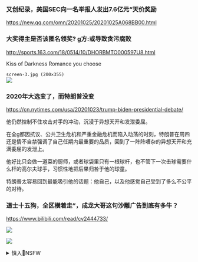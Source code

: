 ### 又创纪录，美国SEC向一名举报人发出7.6亿元“天价奖励
https://new.qq.com/omn/20201025/20201025A068BB00.html

### 大奖得主是否该匿名领奖? g方:或导致贪污腐败
http://sports.163.com/18/0514/10/DHORBMTO000597U8.html

Kiss of Darkness Romance you choose

`screen-3.jpg (200×355)`<br>
![](https://image.winudf.com/v2/image1/Y29tLmdlbml1cy5pbmN1YnVzX3NjcmVlbl8zXzE1NzgyODExOTNfMDU0/screen-3.jpg?h=355&fakeurl=1&type=.jpg)

### 2020年大选变了，而特朗普没变
https://cn.nytimes.com/usa/20201023/trump-biden-presidential-debate/

他仍然控制不住攻击对手的冲动，沉浸于异想天开和发泄委屈。

在全g都因抗议、公共卫生危机和严重金融危机而陷入动荡的时刻，特朗普在周四还是情不自禁强调了自己任期内最重要的品质，回到了一阵阵嘈杂的异想天开和充满委屈的发泄上。

他好比只会做一道菜的厨师，或者球袋里只有一根球杆，也不管下一次击球需要什么杆的高尔夫球手，习惯性地把后果归咎于他的球童。

特朗普太容易回到最能吸引他的话题：他自己，以及他感觉自己受到了多么不公平的对待。

### 道士十五狗，全区横着走”，成龙大哥这句沙雕广告到底有多牛？
https://www.bilibili.com/read/cv2444733/

![](https://i0.hdslb.com/bfs/article/6884bc41c5e03f2422250a5dd5c0eabfc921e74b.jpg)

![](https://i0.hdslb.com/bfs/article/5811ae587ec8cbd511d13217d5133b23572eed80.gif)

<details><summary>慎入🔞NSFW</summary>

Not Safe For Work
![](https://upload.wikimedia.org/wikipedia/commons/thumb/d/d3/Biohazard_Symbol_Specification.png/210px-Biohazard_Symbol_Specification.png)

<details><summary><b>风险自理Use At Your Own Risk🈲</summary>

### 吴洪森：大数据时代将加速极q瓦解
https://2newcenturynet.blogspot.com/2020/10/blog-post_560.html

我们正处在数字利维坦君临的前夜》

作者认为社会将被大数据带入极权统治时代。
1，数字化导致规范失灵与崩解；2，催生反射冲动形成的人格；3，越趋倚赖直觉诠释与标签化判断；4，同温不同层的数字政治社群

他们认为互联网将导致sh分崩离析，

人与人之间的联系将不受地域限制，一个在个人生活圈里难以有知音的人，在互联网世界里却很容易找到同道。

会有负面现象也会有新的积极力量。不管怎样，走向极q是不可能的。

因为大数据时代基本是三个方面的问题：一是收集数据的能力；二是处理数据的能力，也就是对数据分析判断以及推测能力。

前两者目前没有谁有垄断能力，今后也难以有。

因为这两者的变化更新，并不取决于资本实力的雄厚和权力的霸道，而是取决于某个天才的奇思妙想与发现。

如最近有个小子发明了处理大规模经济数据的方法，他制造的数据模型，只要输入问题，几分钟就给出答案，而华尔街分析师则要花半个月才能给出答案，并且还不如这数据模型可靠，因为这数据模型所掌握的数据量远远超过了华尔街分析师。最近华尔街分析师们被这小子发明的数据模型搞得人心惶惶，因为这小子不要钱，他要让人免费使用他的数据分析模型，目前还在测试阶段。

又如去年另一个印度裔小子开发了网上机器人教育软件，大公司出价20亿美元收购，他不肯。宁可免费给人使用。他的理由是他深知他的家乡贫困地区孩子受教育的困难。

由于高度竞争，由于有些天才怀有理想主义精神，因此我认为，大数据不可能走向垄断和极权。

出现极q的三个基本要素：第一是暴力的强制，第二是资本的高度集中与垄断，第三，借助前两者的优势所掌握物质力量，是平m无法拥有的。如坦克大炮，如在数据接口建立防火q等。

而大数据时代基本依靠天才人物的创新，而创新不是有权有钱就能成的。所以我与黄先生的观点恰恰相反：大数据会加速垄断与极权体制的瓦解。

但是，网络信息自由流通的时代，不同文明不同宗教信仰达成言论自由的共同底线却非常必要。可惜这底线无法强制制订，联合国没有这权威。只能依靠网络实践自身来慢慢形成共识，在这过程中，肯定会支付出昂贵的代价。（2016年6月18日

</details>
</details>
